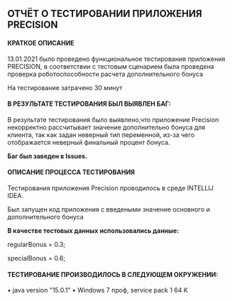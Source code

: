 ОТЧЁТ О ТЕСТИРОВАНИИ ПРИЛОЖЕНИЯ PRECISION
-----------------------------------------

#### КРАТКОЕ ОПИСАНИЕ ####

13.01.2021 было проведено функциональное тестирования приложения PRECISION, в соответствии 
с тестовым сценарием была проведена проверка роботоспособности расчета дополнительного бонуса

На тестирование затрачено 30 минут

#### В РЕЗУЛЬТАТЕ ТЕСТИРОВАНИЯ БЫЛ ВЫЯВЛЕН БАГ: ####

В результате тестирования было выявлено,что приложение Precision некорректно
рассчитывает значение дополнительно бонуса для клиента, так как задан неверный тип переменной,
из-за чего отображается неверный финальный процент бонуса.

**Баг был заведен в Issues.**

#### ОПИСАНИЕ ПРОЦЕССА ТЕСТИРОВАНИЯ ####

Тестирования приложения Precision проводилось в среде INTELLIJ IDEA.

Был запущен код приложения с введеными значение основного и дополнительного бонуса

**В качестве тестовых данных использовались данные:**

regularBonus = 0.3;

specialBonus = 0.6;

#### ТЕСТИРОВАНИЕ ПРОИЗВОДИЛОСЬ В СЛЕДУЮЩЕМ ОКРУЖЕНИИ: #### 

• java version "15.0.1"
• Windows 7 проф, service pack 1 64 K
